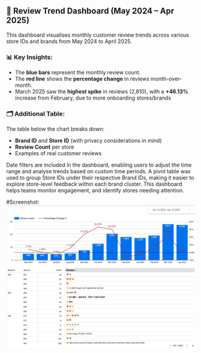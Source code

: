 ## 📝 Review Trend Dashboard (May 2024 – Apr 2025)

This dashboard visualises monthly customer review trends across various store IDs and brands from May 2024 to April 2025.

### 📊 Key Insights:
- The **blue bars** represent the monthly review count.
- The **red line** shows the **percentage change** in reviews month-over-month.
- March 2025 saw the **highest spike** in reviews (2,810), with a **+46.13%** increase from February, due to more onboarding stores/brands

### 🗂️ Additional Table:
The table below the chart breaks down:
- **Brand ID** and **Store ID** (with privacy considerations in mind)
- **Review Count** per store
- Examples of real customer reviews 

Date filters are included in the dashboard, enabling users to adjust the time range and analyse trends based on custom time periods.
A pivot table was used to group Store IDs under their respective Brand IDs, making it easier to explore store-level feedback within each brand cluster.
This dashboard helps teams monitor engagement, and identify stores needing attention.

#Screenshot:
![Review Dashboard](https://raw.githubusercontent.com/TehCino/Dashboards-and-projects/main/Review%20Dashboard.jpg)
